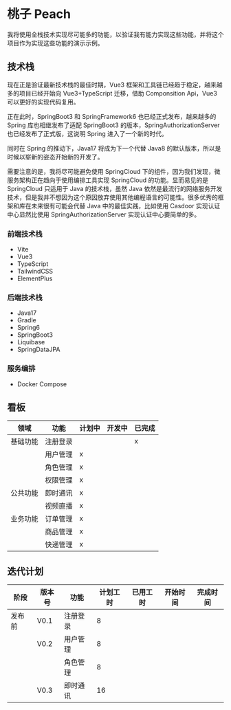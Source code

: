 # 桃子 Peach

我将使用全栈技术实现尽可能多的功能，以验证我有能力实现这些功能，并将这个项目作为实现这些功能的演示示例。

## 技术栈

现在正是验证最新技术栈的最佳时期，Vue3 框架和工具链已经趋于稳定，越来越多的项目已经开始向 Vue3+TypeScript 迁移，借助 Componsition Api，Vue3 可以更好的实现代码复用。

正在此时，SpringBoot3 和 SpringFramework6 也已经正式发布，越来越多的 Spring 库也相继发布了适配 SpringBoot3 的版本，SpringAuthorizationServer 也已经发布了正式版，这说明 Spring 进入了一个新的时代。

同时在 Spring 的推动下，Java17 将成为下一个代替 Java8 的默认版本，所以是时候以崭新的姿态开始新的开发了。

需要注意的是，我将尽可能避免使用 SpringCloud 下的组件，因为我们发现，微服务架构正在趋向于使用编排工具实现 SpringCloud 的功能。显而易见的是 SpringCloud 只适用于 Java 的技术栈，虽然 Java 依然是最流行的网络服务开发技术，但是我并不想因为这个原因放弃使用其他编程语言的可能性。很多优秀的框架和库在未来很有可能会代替 Java 中的最佳实践，比如使用 Casdoor 实现认证中心显然比使用 SpringAuthorizationServer 实现认证中心要简单的多。

### 前端技术栈

- Vite
- Vue3
- TypeScript
- TailwindCSS
- ElementPlus

### 后端技术栈

- Java17
- Gradle
- Spring6
- SpringBoot3
- Liquibase
- SpringDataJPA

### 服务编排

- Docker Compose

## 看板

| 领域     | 功能     | 计划中 | 开发中 | 已完成 |
| -------- | -------- | ------ | ------ | ------ |
| 基础功能 | 注册登录 |        |        | x      |
|          | 用户管理 | x      |        |        |
|          | 角色管理 | x      |        |        |
|          | 权限管理 | x      |        |        |
| 公共功能 | 即时通讯 | x      |        |        |
|          | 视频直播 | x      |        |        |
| 业务功能 | 订单管理 | x      |        |        |
|          | 商品管理 | x      |        |        |
|          | 快递管理 | x      |        |        |

## 迭代计划

| 阶段   | 版本号 | 功能     | 计划工时 | 已用工时 | 开始时间 | 完成时间 |
| ------ | ------ | -------- | -------- | -------- | -------- | -------- |
| 发布前 | V0.1   | 注册登录 | 8        |          |          |          |
|        | V0.2   | 用户管理 | 8        |          |          |          |
|        |        | 角色管理 | 8        |          |          |          |
|        | V0.3   | 即时通讯 | 16       |          |          |          |

